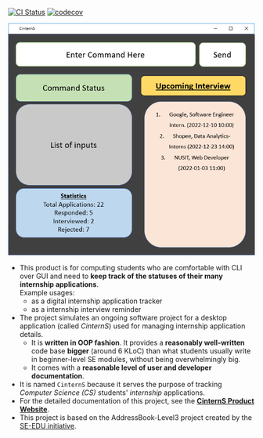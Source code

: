 [![CI Status](https://github.com/AY2223S1-CS2103-F14-3/tp/workflows/Java%20CI/badge.svg)](https://github.com/AY2223S1-CS2103-F14-3/tp/actions)
[![codecov](https://codecov.io/gh/AY2223S1-CS2103-F14-3/tp/branch/master/graph/badge.svg?token=SZ16DYT79A)](https://codecov.io/gh/AY2223S1-CS2103-F14-3/tp)


![Ui](docs/images/Ui.png)

* This product is for computing students who are comfortable with CLI over GUI and need to **keep track of the statuses of their many internship applications**.<br>
  Example usages:
  * as a digital internship application tracker
  * as a internship interview reminder
* The project simulates an ongoing software project for a desktop application (called _CinternS_) used for managing internship application details.
  * It is **written in OOP fashion**. It provides a **reasonably well-written** code base **bigger** (around 6 KLoC) than what students usually write in beginner-level SE modules, without being overwhelmingly big.
  * It comes with a **reasonable level of user and developer documentation**.
* It is named `CinternS` because it serves the purpose of tracking _Computer Science (CS)_ students' _internship_ applications.
* For the detailed documentation of this project, see the **[CinternS Product Website]()**.
* This project is based on the AddressBook-Level3 project created by the [SE-EDU initiative](https://se-education.org).
